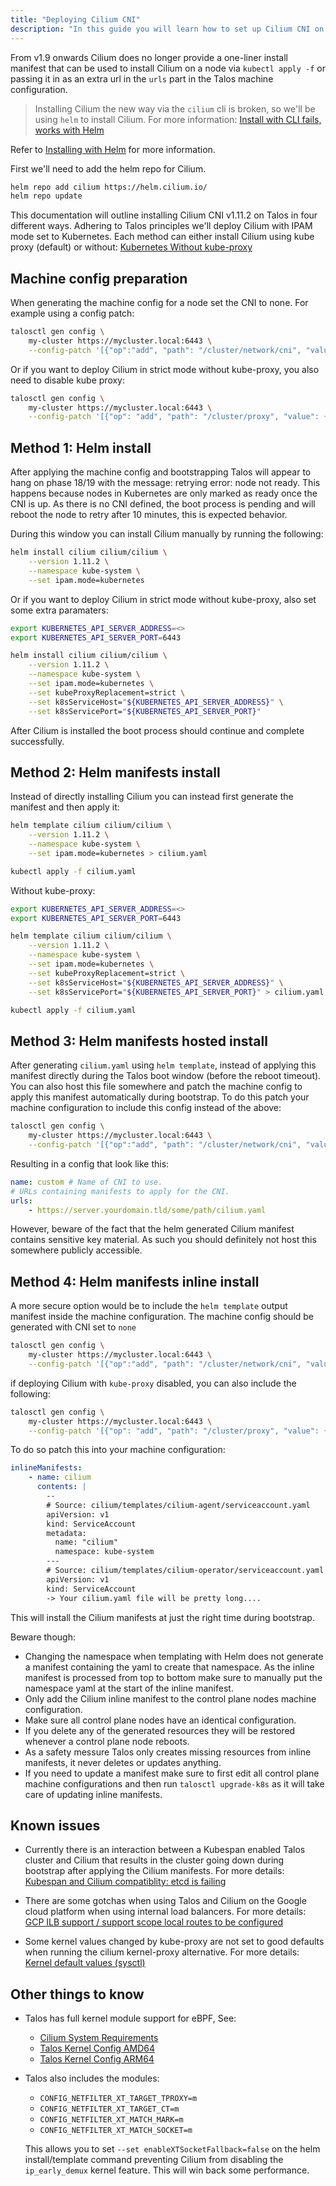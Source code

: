 ```yaml
---
title: "Deploying Cilium CNI"
description: "In this guide you will learn how to set up Cilium CNI on Talos."
---
```


From v1.9 onwards Cilium does no longer provide a one-liner install manifest that can be used to install Cilium on a node via `kubectl apply -f` or passing it in as an extra url in the `urls` part in the Talos machine configuration.

> Installing Cilium the new way via the `cilium` cli is broken, so we'll be using `helm` to install Cilium.
For more information: [Install with CLI fails, works with Helm](https://github.com/cilium/cilium-cli/issues/505)

Refer to [Installing with Helm](https://docs.cilium.io/en/v1.11/gettingstarted/k8s-install-helm/) for more information.

First we'll need to add the helm repo for Cilium.

```bash
helm repo add cilium https://helm.cilium.io/
helm repo update
```

This documentation will outline installing Cilium CNI v1.11.2 on Talos in four different ways.
Adhering to Talos principles we'll deploy Cilium with IPAM mode set to Kubernetes.
Each method can either install Cilium using kube proxy (default) or without: [Kubernetes Without kube-proxy](https://docs.cilium.io/en/v1.11/gettingstarted/kubeproxy-free/)

## Machine config preparation

When generating the machine config for a node set the CNI to none.
For example using a config patch:

```bash
talosctl gen config \
    my-cluster https://mycluster.local:6443 \
    --config-patch '[{"op":"add", "path": "/cluster/network/cni", "value": {"name": "none"}}]'
```

Or if you want to deploy Cilium in strict mode without kube-proxy, you also need to disable kube proxy:

```bash
talosctl gen config \
    my-cluster https://mycluster.local:6443 \
    --config-patch '[{"op": "add", "path": "/cluster/proxy", "value": {"disabled": true}}, {"op":"add", "path": "/cluster/network/cni", "value": {"name": "none"}}]'
```

## Method 1: Helm install

After applying the machine config and bootstrapping Talos will appear to hang on phase 18/19 with the message: retrying error: node not ready.
This happens because nodes in Kubernetes are only marked as ready once the CNI is up.
As there is no CNI defined, the boot process is pending and will reboot the node to retry after 10 minutes, this is expected behavior.

During this window you can install Cilium manually by running the following:

```bash
helm install cilium cilium/cilium \
    --version 1.11.2 \
    --namespace kube-system \
    --set ipam.mode=kubernetes
```

Or if you want to deploy Cilium in strict mode without kube-proxy, also set some extra paramaters:

```bash
export KUBERNETES_API_SERVER_ADDRESS=<>
export KUBERNETES_API_SERVER_PORT=6443

helm install cilium cilium/cilium \
    --version 1.11.2 \
    --namespace kube-system \
    --set ipam.mode=kubernetes \
    --set kubeProxyReplacement=strict \
    --set k8sServiceHost="${KUBERNETES_API_SERVER_ADDRESS}" \
    --set k8sServicePort="${KUBERNETES_API_SERVER_PORT}"
```

After Cilium is installed the boot process should continue and complete successfully.

## Method 2: Helm manifests install

Instead of directly installing Cilium you can instead first generate the manifest and then apply it:

```bash
helm template cilium cilium/cilium \
    --version 1.11.2 \
    --namespace kube-system \
    --set ipam.mode=kubernetes > cilium.yaml

kubectl apply -f cilium.yaml
```

Without kube-proxy:

```bash
export KUBERNETES_API_SERVER_ADDRESS=<>
export KUBERNETES_API_SERVER_PORT=6443

helm template cilium cilium/cilium \
    --version 1.11.2 \
    --namespace kube-system \
    --set ipam.mode=kubernetes \
    --set kubeProxyReplacement=strict \
    --set k8sServiceHost="${KUBERNETES_API_SERVER_ADDRESS}" \
    --set k8sServicePort="${KUBERNETES_API_SERVER_PORT}" > cilium.yaml

kubectl apply -f cilium.yaml
```

## Method 3: Helm manifests hosted install

After generating `cilium.yaml` using `helm template`, instead of applying this manifest directly during the Talos boot window (before the reboot timeout).
You can also host this file somewhere and patch the machine config to apply this manifest automatically during bootstrap.
To do this patch your machine configuration to include this config instead of the above:

```bash
talosctl gen config \
    my-cluster https://mycluster.local:6443 \
    --config-patch '[{"op":"add", "path": "/cluster/network/cni", "value": {"name": "custom", "urls": ["https://server.yourdomain.tld/some/path/cilium.yaml"]}}]'
```

Resulting in a config that look like this:

``` yaml
name: custom # Name of CNI to use.
# URLs containing manifests to apply for the CNI.
urls:
    - https://server.yourdomain.tld/some/path/cilium.yaml
```

However, beware of the fact that the helm generated Cilium manifest contains sensitive key material.
As such you should definitely not host this somewhere publicly accessible.

## Method 4: Helm manifests inline install

A more secure option would be to include the `helm template` output manifest inside the machine configuration.
The machine config should be generated with CNI set to `none`

```bash
talosctl gen config \
    my-cluster https://mycluster.local:6443 \
    --config-patch '[{"op":"add", "path": "/cluster/network/cni", "value": {"name": "none"}}]'
```

if deploying Cilium with `kube-proxy` disabled, you can also include the following:

```bash
talosctl gen config \
    my-cluster https://mycluster.local:6443 \
    --config-patch '[{"op": "add", "path": "/cluster/proxy", "value": {"disabled": true}}, {"op":"add", "path": "/cluster/network/cni", "value": {"name": "none"}}]'
```

To do so patch this into your machine configuration:

``` yaml
inlineManifests:
    - name: cilium
      contents: |
        --
        # Source: cilium/templates/cilium-agent/serviceaccount.yaml
        apiVersion: v1
        kind: ServiceAccount
        metadata:
          name: "cilium"
          namespace: kube-system
        ---
        # Source: cilium/templates/cilium-operator/serviceaccount.yaml
        apiVersion: v1
        kind: ServiceAccount
        -> Your cilium.yaml file will be pretty long....
```

This will install the Cilium manifests at just the right time during bootstrap.

Beware though:

- Changing the namespace when templating with Helm does not generate a manifest containing the yaml to create that namespace.
As the inline manifest is processed from top to bottom make sure to manually put the namespace yaml at the start of the inline manifest.
- Only add the Cilium inline manifest to the control plane nodes machine configuration.
- Make sure all control plane nodes have an identical configuration.
- If you delete any of the generated resources they will be restored whenever a control plane node reboots.
- As a safety messure Talos only creates missing resources from inline manifests, it never deletes or updates anything.
- If you need to update a manifest make sure to first edit all control plane machine configurations and then run `talosctl upgrade-k8s` as it will take care of updating inline manifests.

## Known issues

- Currently there is an interaction between a Kubespan enabled Talos cluster and Cilium that results in the cluster going down during bootstrap after applying the Cilium manifests.
For more details: [Kubespan and Cilium compatiblity: etcd is failing](https://github.com/siderolabs/talos/issues/4836)

- There are some gotchas when using Talos and Cilium on the Google cloud platform when using internal load balancers.
For more details: [GCP ILB support / support scope local routes to be configured](https://github.com/siderolabs/talos/issues/4109)

- Some kernel values changed by kube-proxy are not set to good defaults when running the cilium kernel-proxy alternative.
For more details: [Kernel default values (sysctl)](https://github.com/siderolabs/talos/issues/4654)

## Other things to know

- Talos has full kernel module support for eBPF, See:
  - [Cilium System Requirements](https://docs.cilium.io/en/v1.11/operations/system_requirements/)
  - [Talos Kernel Config AMD64](https://github.com/talos-systems/pkgs/blob/master/kernel/build/config-amd64)
  - [Talos Kernel Config ARM64](https://github.com/talos-systems/pkgs/blob/master/kernel/build/config-arm64)

- Talos also includes the modules:

  - `CONFIG_NETFILTER_XT_TARGET_TPROXY=m`
  - `CONFIG_NETFILTER_XT_TARGET_CT=m`
  - `CONFIG_NETFILTER_XT_MATCH_MARK=m`
  - `CONFIG_NETFILTER_XT_MATCH_SOCKET=m`

  This allows you to set `--set enableXTSocketFallback=false` on the helm install/template command preventing Cilium from disabling the `ip_early_demux` kernel feature.
This will win back some performance.
